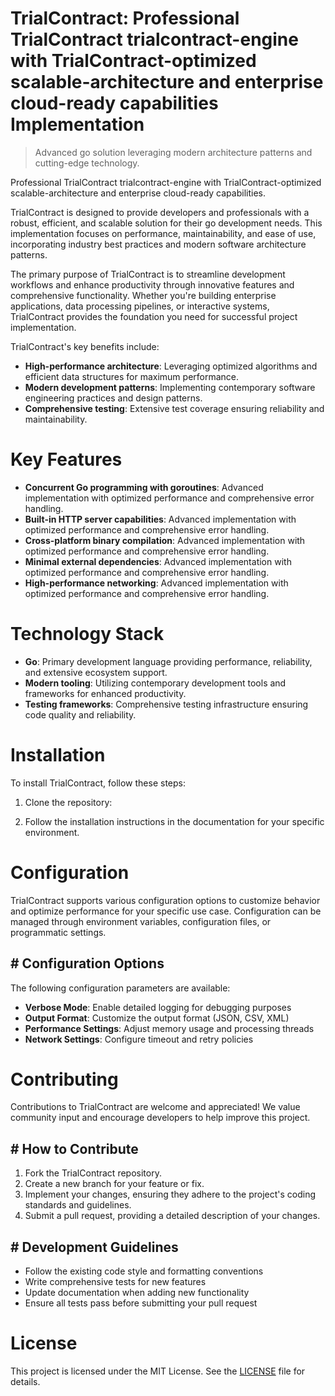 <!-- fallback_TrialContract_20250803091450_97735 -->

# TrialContract: Professional TrialContract trialcontract-engine with TrialContract-optimized scalable-architecture and enterprise cloud-ready capabilities Implementation
> Advanced go solution leveraging modern architecture patterns and cutting-edge technology.

Professional TrialContract trialcontract-engine with TrialContract-optimized scalable-architecture and enterprise cloud-ready capabilities.

TrialContract is designed to provide developers and professionals with a robust, efficient, and scalable solution for their go development needs. This implementation focuses on performance, maintainability, and ease of use, incorporating industry best practices and modern software architecture patterns.

The primary purpose of TrialContract is to streamline development workflows and enhance productivity through innovative features and comprehensive functionality. Whether you're building enterprise applications, data processing pipelines, or interactive systems, TrialContract provides the foundation you need for successful project implementation.

TrialContract's key benefits include:

* **High-performance architecture**: Leveraging optimized algorithms and efficient data structures for maximum performance.
* **Modern development patterns**: Implementing contemporary software engineering practices and design patterns.
* **Comprehensive testing**: Extensive test coverage ensuring reliability and maintainability.

# Key Features

* **Concurrent Go programming with goroutines**: Advanced implementation with optimized performance and comprehensive error handling.
* **Built-in HTTP server capabilities**: Advanced implementation with optimized performance and comprehensive error handling.
* **Cross-platform binary compilation**: Advanced implementation with optimized performance and comprehensive error handling.
* **Minimal external dependencies**: Advanced implementation with optimized performance and comprehensive error handling.
* **High-performance networking**: Advanced implementation with optimized performance and comprehensive error handling.

# Technology Stack

* **Go**: Primary development language providing performance, reliability, and extensive ecosystem support.
* **Modern tooling**: Utilizing contemporary development tools and frameworks for enhanced productivity.
* **Testing frameworks**: Comprehensive testing infrastructure ensuring code quality and reliability.

# Installation

To install TrialContract, follow these steps:

1. Clone the repository:


2. Follow the installation instructions in the documentation for your specific environment.

# Configuration

TrialContract supports various configuration options to customize behavior and optimize performance for your specific use case. Configuration can be managed through environment variables, configuration files, or programmatic settings.

## # Configuration Options

The following configuration parameters are available:

* **Verbose Mode**: Enable detailed logging for debugging purposes
* **Output Format**: Customize the output format (JSON, CSV, XML)
* **Performance Settings**: Adjust memory usage and processing threads
* **Network Settings**: Configure timeout and retry policies

# Contributing

Contributions to TrialContract are welcome and appreciated! We value community input and encourage developers to help improve this project.

## # How to Contribute

1. Fork the TrialContract repository.
2. Create a new branch for your feature or fix.
3. Implement your changes, ensuring they adhere to the project's coding standards and guidelines.
4. Submit a pull request, providing a detailed description of your changes.

## # Development Guidelines

* Follow the existing code style and formatting conventions
* Write comprehensive tests for new features
* Update documentation when adding new functionality
* Ensure all tests pass before submitting your pull request

# License

This project is licensed under the MIT License. See the [LICENSE](https://github.com/gary111868/TrialContract/blob/main/LICENSE) file for details.

